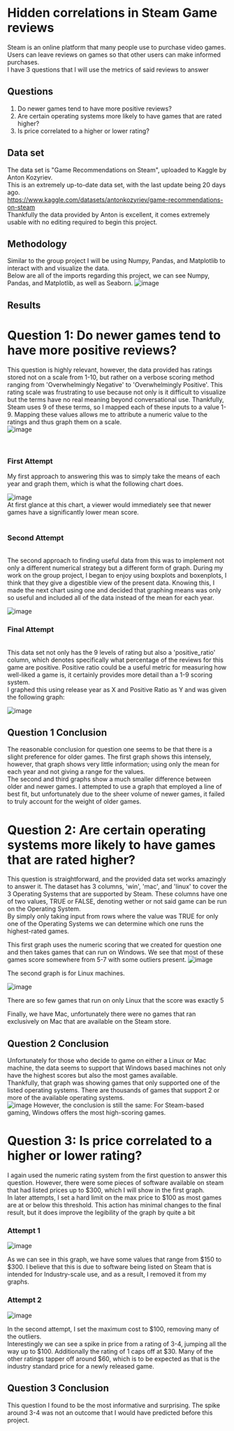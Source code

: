# Hidden correlations in Steam Game reviews
 Steam is an online platform that many people use to purchase video games. <br>
 Users can leave reviews on games so that other users can make informed purchases.<br>
 I have 3 questions that I will use the metrics of said reviews to answer

## Questions
1) Do newer games tend to have more positive reviews?
2) Are certain operating systems more likely to have games that are rated higher?
3) Is price correlated to a higher or lower rating?

## Data set
The data set is "Game Recommendations on Steam", uploaded to Kaggle by Anton Kozyriev.<br> 
This is an extremely up-to-date data set, with the last update being 20 days ago. <br>
https://www.kaggle.com/datasets/antonkozyriev/game-recommendations-on-steam <br>
Thankfully the data provided by Anton is excellent, it comes extremely usable with no editing required to begin this project. 

## Methodology
Similar to the group project I will be using Numpy, Pandas, and Matplotlib to interact with and visualize the data. <br>
Below are all of the imports regarding this project, we can see Numpy, Pandas, and Matplotlib, as well as Seaborn.
![image](https://github.com/Alaskanwildman/DataScienceFundProjVernonn/assets/31549358/f60a03a3-e883-4f9d-bffa-31d05741c1b2) <br>

## Results

# Question 1: Do newer games tend to have more positive reviews? <br>
This question is highly relevant, however, the data provided has ratings stored not on a scale from 1-10, but rather on a verbose scoring method ranging from 'Overwhelmingly Negative' to 'Overwhelmingly Positive'. This rating scale was frustrating to use because not only is it difficult to visualize but the terms have no real meaning beyond conversational use. Thankfully, Steam uses 9 of these terms, so I mapped each of these inputs to a value 1-9. Mapping these values allows me to attribute a numeric value to the ratings and thus graph them on a scale. <br>
![image](https://github.com/Alaskanwildman/DataScienceFundProjVernonn/assets/31549358/2f83d336-f4a9-476c-a883-dce110888cdc)



<br>

### First Attempt
My first approach to answering this was to simply take the means of each year and graph them, which is what the following chart does. <br>

![image](https://github.com/Alaskanwildman/DataScienceFundProjVernonn/assets/31549358/479df234-c175-48f4-b590-25ed85317622) <br>
At first glance at this chart, a viewer would immediately see that newer games have a significantly lower mean score.
<br>
<br>

### Second Attempt
<br>
The second approach to finding useful data from this was to implement not only a different numerical strategy but a different form of graph. During my work on the group project, I began to enjoy using boxplots and boxenplots, I think that they give a digestible view of the present data. Knowing this, I made the next chart using one and decided that graphing means was only so useful and included all of the data instead of the mean for each year. <br>

![image](https://github.com/Alaskanwildman/DataScienceFundProjVernonn/assets/31549358/05b75ac4-0c75-46a8-82c1-75e998762f86)

### Final Attempt
<br>
This data set not only has the 9 levels of rating but also a 'positive_ratio' column, which denotes specifically what percentage of the reviews for this game are positive. Positive ratio could be a useful metric for measuring how well-liked a game is, it certainly provides more detail than a 1-9 scoring system. <br> 
I graphed this using release year as X and Positive Ratio as Y and was given the following graph:

![image](https://github.com/Alaskanwildman/DataScienceFundProjVernonn/assets/31549358/ab5ea648-1ba4-4450-b5e6-80f27841d031)


## Question 1 Conclusion
The reasonable conclusion for question one seems to be that there is a slight preference for older games. The first graph shows this intensely, however, that graph shows very little information; using only the mean for each year and not giving a range for the values. <br>
The second and third graphs show a much smaller difference between older and newer games. I attempted to use a graph that employed a line of best fit, but unfortunately due to the sheer volume of newer games, it failed to truly account for the weight of older games.

# Question 2: Are certain operating systems more likely to have games that are rated higher? <br>
This question is straightforward, and the provided data set works amazingly to answer it. The dataset has 3 columns, 'win', 'mac', and 'linux' to cover the 3 Operating Systems that are supported by Steam. These columns have one of two values, TRUE or FALSE, denoting wether or not said game can be run on the Operating System. <br>
By simply only taking input from rows where the value was TRUE for only one of the Operating Systems we can determine which one runs the highest-rated games.

This first graph uses the numeric scoring that we created for question one and then takes games that can run on Windows. We see that most of these games score somewhere from 5-7 with some outliers present. 
![image](https://github.com/Alaskanwildman/DataScienceFundProjVernonn/assets/31549358/fd60cc76-ebc2-413c-88a1-80d21b1f1ba9)

The second graph is for Linux machines. 

![image](https://github.com/Alaskanwildman/DataScienceFundProjVernonn/assets/31549358/b6b9669a-ce9d-41a7-9272-4b2b3dfe53a4)

There are so few games that run on only Linux that the score was exactly 5

Finally, we have Mac, unfortunately there were no games that ran exclusively on Mac that are available on the Steam store. 

## Question 2 Conclusion
Unfortunately for those who decide to game on either a Linux or Mac machine, the data seems to support that Windows based machines not only have the highest scores but also the most games available. <br>
Thankfully, that graph was showing games that only supported one of the listed operating systems. There are thousands of games that support 2 or more of the available operating systems. <br>
![image](https://github.com/Alaskanwildman/DataScienceFundProjVernonn/assets/31549358/96cda953-556f-4cc4-aee4-b734a9e50389)
However, the conclusion is still the same: For Steam-based gaming, Windows offers the most high-scoring games. 

# Question 3: Is price correlated to a higher or lower rating?
I again used the numeric rating system from the first question to answer this question. However, there were some pieces of software available on steam that had listed prices up to $300, which I will show in the first graph. <br> 
In later attempts, I set a hard limit on the max price to $100 as most games are at or below this threshold. This action has minimal changes to the final result, but it does improve the legibility of the graph by quite a bit

### Attempt 1
![image](https://github.com/Alaskanwildman/DataScienceFundProjVernonn/assets/31549358/6b3823e2-5ebe-4c50-9d74-f7b9d8c21742)

As we can see in this graph, we have some values that range from $150 to $300. I believe that this is due to software being listed on Steam that is intended for Industry-scale use, and as a result, I removed it from my graphs.

### Attempt 2
![image](https://github.com/Alaskanwildman/DataScienceFundProjVernonn/assets/31549358/b7318973-a450-468e-b515-9586163e8947)

In the second attempt, I set the maximum cost to $100, removing many of the outliers. <br>
Interestingly we can see a spike in price from a rating of 3-4, jumping all the way up to $100. Additionally the rating of 1 caps off at $30. Many of the other ratings tapper off around $60, which is to be expected as that is the industry standard price for a newly released game. <br>

## Question 3 Conclusion
This question I found to be the most informative and surprising. The spike around 3-4 was not an outcome that I would have predicted before this project. 






